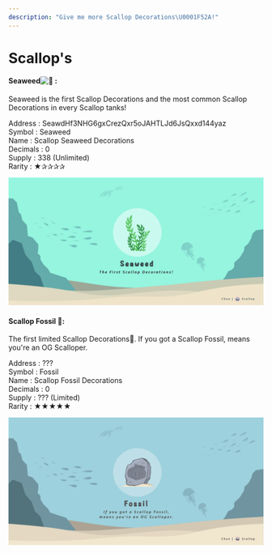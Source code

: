 ```yaml
---
description: "Give me more Scallop Decorations\U0001F52A!"
---
```


# Scallop's

####  Seaweed![:seedling:](https://discord.com/assets/38002403475def186f4b7ac64cc9d04f.svg) :

Seaweed is the first Scallop Decorations and the most common Scallop Decorations in every Scallop tanks!

Address : SeawdHf3NHG6gxCrezQxr5oJAHTLJd6JsQxxd144yaz  
Symbol : Seaweed  
Name : Scallop Seaweed Decorations  
Decimals : 0  
Supply : 338 \(Unlimited\)  
Rarity : ★✰✰✰✰

![](../.gitbook/assets/seaweed.jpeg)

#### 

#### Scallop Fossil 🗿:

The first limited Scallop Decorations🗿. If you got a Scallop Fossil, means you're an OG Scalloper.

Address : ???  
Symbol : Fossil  
Name : Scallop Fossil Decorations  
Decimals : 0  
Supply : ??? \(Limited\)  
Rarity : ★★★★★

![](../.gitbook/assets/fossil.png)

